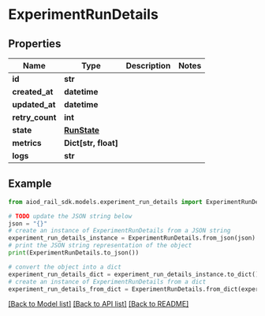 # ExperimentRunDetails


## Properties

Name | Type | Description | Notes
------------ | ------------- | ------------- | -------------
**id** | **str** |  | 
**created_at** | **datetime** |  | 
**updated_at** | **datetime** |  | 
**retry_count** | **int** |  | 
**state** | [**RunState**](RunState.md) |  | 
**metrics** | **Dict[str, float]** |  | 
**logs** | **str** |  | 

## Example

```python
from aiod_rail_sdk.models.experiment_run_details import ExperimentRunDetails

# TODO update the JSON string below
json = "{}"
# create an instance of ExperimentRunDetails from a JSON string
experiment_run_details_instance = ExperimentRunDetails.from_json(json)
# print the JSON string representation of the object
print(ExperimentRunDetails.to_json())

# convert the object into a dict
experiment_run_details_dict = experiment_run_details_instance.to_dict()
# create an instance of ExperimentRunDetails from a dict
experiment_run_details_from_dict = ExperimentRunDetails.from_dict(experiment_run_details_dict)
```
[[Back to Model list]](../README.md#documentation-for-models) [[Back to API list]](../README.md#documentation-for-api-endpoints) [[Back to README]](../README.md)


